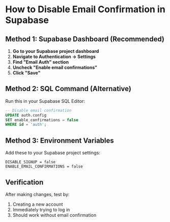 # How to Disable Email Confirmation in Supabase

## Method 1: Supabase Dashboard (Recommended)

1. **Go to your Supabase project dashboard**
2. **Navigate to Authentication → Settings**
3. **Find "Email Auth" section**
4. **Uncheck "Enable email confirmations"**
5. **Click "Save"**

## Method 2: SQL Command (Alternative)

Run this in your Supabase SQL Editor:

```sql
-- Disable email confirmation
UPDATE auth.config 
SET enable_confirmations = false
WHERE id = 'auth';
```

## Method 3: Environment Variables

Add these to your Supabase project settings:

```
DISABLE_SIGNUP = false
ENABLE_EMAIL_CONFIRMATIONS = false
```

## Verification

After making changes, test by:
1. Creating a new account
2. Immediately trying to log in
3. Should work without email confirmation
